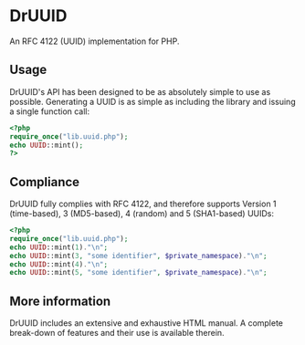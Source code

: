 DrUUID
======
An RFC 4122 (UUID) implementation for PHP.
  
Usage
-----
DrUUID's API has been designed to be as absolutely simple to use as possible.  Generating a UUID is as simple as including the library and issuing a single function call:

```php
<?php
require_once("lib.uuid.php");
echo UUID::mint();
?>
```

Compliance
----------
DrUUID fully complies with RFC 4122, and therefore supports Version 1 (time-based), 3 (MD5-based), 4 (random) and 5 (SHA1-based) UUIDs:

```php
<?php
require_once("lib.uuid.php");
echo UUID::mint(1)."\n";
echo UUID::mint(3, "some identifier", $private_namespace)."\n";
echo UUID::mint(4)."\n";
echo UUID::mint(5, "some identifier", $private_namespace)."\n";
```

More information
----------------

DrUUID includes an extensive and exhaustive HTML manual.  A complete break-down of features and their use is available therein.
